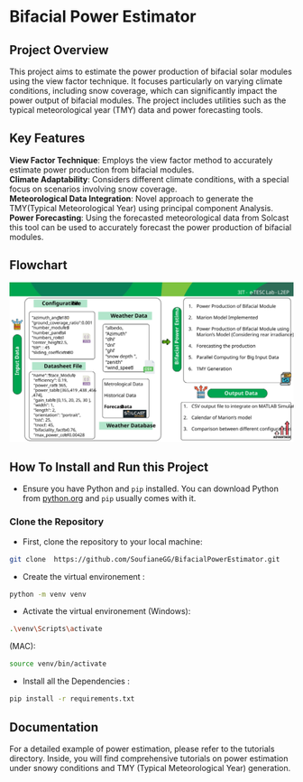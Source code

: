 # Bifacial Power Estimator

## Project Overview

This project aims to estimate the power production of bifacial solar modules using the view factor technique. It focuses particularly on varying climate conditions, including snow coverage, which can significantly impact the power output of bifacial modules. The project includes utilities such as the typical meteorological year (TMY) data and power forecasting tools.

## Key Features

**View Factor Technique**: Employs the view factor method to accurately estimate power production from bifacial modules.  
**Climate Adaptability**: Considers different climate conditions, with a special focus on scenarios involving snow coverage.  
**Meteorological Data Integration**: Novel approach to generate the TMY(Typical Meteorological Year) using principal component Analysis.  
**Power Forecasting**: Using the forecasted meteorological data from Solcast this tool can be used to accurately forecast the power production of bifacial modules.  

## Flowchart

![Project FlowChart](images/model_flowchart.svg)

## How To Install and Run this Project 


- Ensure you have Python and `pip` installed. You can download Python from [python.org](https://www.python.org/) and `pip` usually comes with it.

### Clone the Repository

- First, clone the repository to your local machine:
```sh
git clone  https://github.com/SoufianeGG/BifacialPowerEstimator.git 
```
- Create the virtual environement : 
```sh 
python -m venv venv
```
- Activate the virtual environement (Windows):
```sh
.\venv\Scripts\activate
```
(MAC): 

```sh
source venv/bin/activate
```

- Install all the Dependencies : 

```sh
pip install -r requirements.txt  
```

## Documentation 

For a detailed example of power estimation, please refer to the tutorials directory. Inside, you will find comprehensive tutorials on power estimation under snowy conditions and TMY (Typical Meteorological Year) generation.